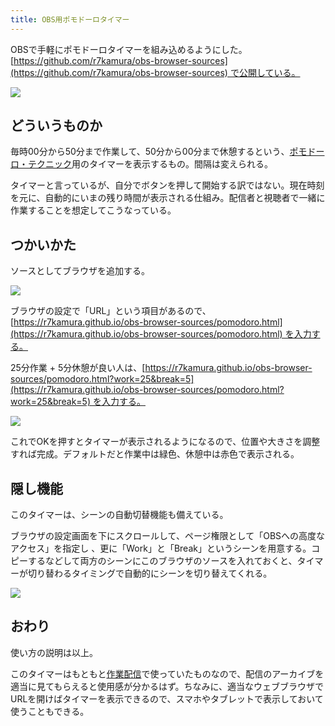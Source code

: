 ```yaml
---
title: OBS用ポモドーロタイマー
---
```

OBSで手軽にポモドーロタイマーを組み込めるようにした。[https://github.com/r7kamura/obs-browser-sources](https://github.com/r7kamura/obs-browser-sources) で公開している。

![](https://lh3.googleusercontent.com/docs/AG8NV2Yu2eMhC4uPWdilvVYiMyeKVYPPEFz1OfghWWr-evd2DhhRt3qZMdggk49pBm_qM0iw-Fr5G4o_jqHp_QZVNG1chkyl7Piaa0E8u-0WHB7K9-UePnLY1MAyDcaq2xkkHVe7FXgoXPzJTEH61LBvUBm5iBvAuGqLc0EKuK8AIfyPlfqvIhTB8zEyk19u28oN92Zt4VwvKlGH3u89vbihLDTQ5FdaPFVoTnVriGnYSKkWyJ-OpUeurrEGAY_Gmi0S0FjaVmroVOomzpAOGdUG9Nw5L-LX7P5CRMP_sacxI_qJUDN4ZH1p-v8Ul6LuvJ7uZTorcWEjJEYOPOQmknOiLvvkket2Y2hefV4uakEhtmwR_1V5qnoxbhNRn4oV5-ofjcNBoKwBPHRXoGqdrD1KV06f79gWnGe5wKaDhj_qTriGVA9Te1tmmX_tw7a8pTyEvWcaBRtCcRsM_5EQdRpjMzeMhLBvPqyODpqIPuD6H8VC1DECdWjYQxxplD15lQfcBPmkySh86RkJ09rQEe3OQKCiAWrYAzPZO1_qjKnHPZWNQzUP6ZCzShJd0GCOcpOdds1zgtaG2gGaLH_6WYNL823nLzTFsKZdJh5tubsukuaHXfBNhUS7nPMT1iFxVePgHWHLEzcwq-aJlQiheK2E8LJ19S71Z1h6gE_Q8vR3FZ9VjD5qVRo40VpDtx5bPr79rXxovmz0AJnM5ThrKlE24aTGYpLSOP92FXqZ3aCZH0Cy2WjEQnnHJDLnbNngG3rtSqBrrhEZ_DjpjOK_QMNn46BfPOxNxMS-KRgIRi2lVywFESYU1GlWHD1zAuviwNL_qPV9NlnjAOjbMZJe_1UBtVLBXR5xTqTkGeGjlIIqhrm_3JaTze_6T3v_ASygZJkMJe0kEsQCBqmzak36CpSqVeZ_Rn4mjLPy0A1Mt626-VLxlE-c9unovgA1d4GRaTbNEwmfEGXa1uH_zAo6qEuOUzxO9xZc8Nmy6S9NhpQ6wX3orW6y0J9bUY4noXAOF20wp4e-v8gSSBm9wlOgkEFJEqWlfzeMdZeoD99jqxZxOujANVZORVm9nUPzIl2pFPOKyhpjZ6hF0OXIYsQFzf5x9kLP4br2hikNhd580Wee56W9ji5Xj-ztksKuvnODKswxJQ9Tc8d4NGateiF5Ixxys9BSGoaZegcLthBPqDot0y8MoxEj85KGGvi1VbmK9nFo2qbSk1Ynxyk7eSzdLp_PHmrs5NxjqxMZiIw2DRLB3Suya6kW)

どういうものか
-------

毎時00分から50分まで作業して、50分から00分まで休憩するという、[ポモドーロ・テクニック](https://ja.wikipedia.org/wiki/%E3%83%9D%E3%83%A2%E3%83%89%E3%83%BC%E3%83%AD%E3%83%BB%E3%83%86%E3%82%AF%E3%83%8B%E3%83%83%E3%82%AF)用のタイマーを表示するもの。間隔は変えられる。

タイマーと言っているが、自分でボタンを押して開始する訳ではない。現在時刻を元に、自動的にいまの残り時間が表示される仕組み。配信者と視聴者で一緒に作業することを想定してこうなっている。

つかいかた
-----

ソースとしてブラウザを追加する。

![](https://lh3.googleusercontent.com/docs/AG8NV2Z9cBXA1usMTVxBQ2B7LCXISbd3NeIc1ydjg241h9dO4MrlF5OU8CsrPzG3cZj9IUjXZ1R8zHUHtcm6fPfNyshZ9MGvid3v71hZnbTvQFT47hfoaxs76qszWmnJHHvZBSr0dpxYkFGMztrvN-ymIl9CiaEylCAqpbl616E8kDgHtCY8BfXdIwKmsRNG6FXaKMQ6x__GWm61Tj9bQEpXZwYBkFUOOI-r03KTcYs7qabPTGmeWyXySosx4SUkx0gPnucWyReNricv3KiHUFboh0D5Y4MHWFiHv-9SlPym3L4jCEHmZBkIO6gg36gxafk2Je9TYNUSTOV2N_K8q5EPwxOykwY6dLzbfgfRsR4FEAiLXeFGOhvm2FTPx0Ffd3i_BcPV_jo_JxjqqT-3DpL-T0wixkWQUWmUpPAJZXSWFxvu1YzaKZG7RvVqsbILhRTwrPZqyASzJQg1MzYMRz2XRlTi2mLrxchY-PHsczzv1k53CIKZMueq5OxNpJQ49-6vLi7ivoIDRkVBCnRbbxQ8M7-fxPv19JNSVZVPB88czC2LdAZavazIK3YKq8QKoXJgqgAYJxFzggqnHRiLCEqBA4aeG8df1MjlFUMTrD7l_3D6DywnM2q3m9uyM7fQKLfoaD7iPURAZD5b0KUzK95BD0h8K4ODcZBTdtAFaFYBowb64kBnpDS0rJJQXYhSxXVAxwYhZTFV1PdqyagwlJbekZh4DQncvhVY-Rb3iK1KwMfT-8eA8RuIJo4hFPB5hEc-6NiEvgAuht1vOyMu4N4yHCidrkU3xT5qp9DsKuN-o8XEorEqgwGgKnHhP-rUgjKPxeRp4pq18zmYV32jZTmS1fu_B-rxHKYM1HQ_V48LTcBb0-x6kWRAvyfgXOOOmmoz1H9CdtozcIJIXbjQPf1JSKP9981VRk3B8K6g8_SOsGDiMt-nuWLeX-YXeeKyr2qjrJ8JM375CZYABcNX9Su4MCQkjK_KXBtqFgeD6nanJnWerkO3v0jgaIvH1pFLq9_tC7n-LvCdcz6N0iB5V992IUsHiuxFqcFYw0duqpAarGO5VBBbG2CwxDNYNkVzBwru1UahPCuVAY1xCKwXzg-fa9P-Vy_xANms3GK3abOYxRptP2oqiBujq4KG0uR5dQ-8ajyMd2EBx7xkaEQSgjUh8Utncoy3YNX1vpCU6HMqhUoSJ_koJZ69C9wTeN3sx3SkKfAPG8C5DGf4WcvJIxNIknCqojG0LgrOupjWadFJklpoQ3tk)

ブラウザの設定で「URL」という項目があるので、[https://r7kamura.github.io/obs-browser-sources/pomodoro.html](https://r7kamura.github.io/obs-browser-sources/pomodoro.html) を入力する。

25分作業 + 5分休憩が良い人は、[https://r7kamura.github.io/obs-browser-sources/pomodoro.html?work=25&break=5](https://r7kamura.github.io/obs-browser-sources/pomodoro.html?work=25&break=5) を入力する。

![](https://lh3.googleusercontent.com/docs/AG8NV2Y0BGn90o2MbEeXdID9Noj1eJ_TO2vS5dBmennpjJXMMp90-6RthI-kNjr64Z8i1Np9DaFJ-RW2BqypnLPibhBmi0Z4VFEBpNfI5LIwMQZFtB_eoJOlba--4EgQEIMH3_iqXxjfijwVJ9lADJpfFJy5cGvJJr9OzuYwaqqLCv4ZfUZ8VhGm7Y-PukYzO-bOhpuxF0W6YR6hFDMTFdbDIe_MQur1WpqoN_YSP8fVfcI7-0PI0NFNnE5qI1DmO6QHPhkcD6xM7X9-9BJlzDuk-XBbr-hnu212qdJmnbl1BJI6G-WSGRw-i50Pl5fR_YYD3LFbjIk1l8Y_xnYvwYVRrw8gVp8EuGqjYj2KBcpGE64CPHwmDlgwBejl8D0QVyS-vnXj_hiBk-hYha6fiaNOcg_NBim3o6b2el5SIv1puq4rdDzMjgcdg0Qlsx23w3F3qS5cB94kwzLnEOM2pk-fGR3pBQnEv8eB7u6pazqz1B1J5zhHajwxqiQnrFJqkDbo-Xl1Rbqhl8Ktu7xcyLUjH0u4v5mTM3hC3dVkgL1xMQA_-tzAD23ivsgO0ifrwcMikfRxXeflGi9Vyydm8Og_SfUr_8b55HvAGx9cV9XSCwx6vttjXUVHUAOLbnnJTGRGQUBvxdx2hOftS1k4F_UHTaJIMiExGVX_K_0N_7dTUWIszSvB9A1W2darpOukek4YCaXwO20eL3fdQhIFuSpKegohyd6AcufJGDwzmB7JgJxw4Bwan5tQfd0gFVLfi4bFQtYRdHBS8Vv1fSIIqIKjGSHjLpMo4Iuxc9yjjAO3SdSUxHF762ohorNls6ddPuJ_Nc9Nai4ycoJLwWHPlKRyq1tDYK9-_GNeSPwFqAQ1uRKiiOGI8idnjHp_u4UF-WKfjA0pGo4AAw8vtM8E_va0l3kVT5OM92-1gm0JpWKXGnsw5al_koNSrB9ECtPswh8dp3YhgPQiqDOSg0g_vwHi8gfdZRqcMX-Qwtrf-Dfhq-zHKt_zWf6Th8gkIWx_kMMYa2nr2oZqIcgEHIbCNuygOt2P5BhvdSODNk-0EyAd8OVeGZjuWrqaMf6VD8dfh8lqja9yJrdaKIl8_OVaU8G4Y78w0JjRNnc2Gvi2uTb-k5JdYd6PAlBrM2zR31x2EQd93E_YADL2huDgjoWYb_BTHUJ9prYBVOPGRkmMCWuM1zQpGiR3w8cn2-t9gGmZnw6fgr3KluNdPZW_KmBfA8fPP1HfXRXesDbE3s0YC3Ld0uoLml8W)

これでOKを押すとタイマーが表示されるようになるので、位置や大きさを調整すれば完成。デフォルトだと作業中は緑色、休憩中は赤色で表示される。

隠し機能
----

このタイマーは、シーンの自動切替機能も備えている。

ブラウザの設定画面を下にスクロールして、ページ権限として「OBSへの高度なアクセス」を指定し 、更に「Work」と「Break」というシーンを用意する。コピーするなどして両方のシーンにこのブラウザのソースを入れておくと、タイマーが切り替わるタイミングで自動的にシーンを切り替えてくれる。

![](https://lh3.googleusercontent.com/docs/AG8NV2bdrcFJzo1sMzWSPXW1bHEDqH0cySmhaU-Wme7TEyPa9tQGOt1LDHygk2bi0L93DKRvFSPfhkRykVMxaDoTKBgSoq_bDMncCNT6OCGKpolUyWq-DkuGqBAeo7diddVooOSEcwcBbERA2H56DdOqTV16t0ba1WZVo9jp6gICW9oz0B1xUXerRWgRzOs3KYcwuzQEwGeOGHxlCdLd81H9kYX9-_dwd2ThOv5hymXjon0hM4HlkWeFqJtmzPxZonI6k111QB0p0liQ0pBiqkHO6eTgaCp-qbJzXxAGzmSbHmtXZNR8x9-tWpZa73_v-NNt5pMRaei9t-JzHFnomZVmnLqe7WTovJZjCVq8rrOC51jdBZ1dKLPXXSKwz4OYlw7BWzCVOiiSzjYRJ8gVu342x4dYHx0Ok-UgALUN61I6v-8hsYVMIQ1_IZ3Gis6g0xbt2fBbuM8yzDRBmkNHb0txt776ZIHqPt8UGP6ykJ9qCXCK6z-K5aYXY-qw5fsODXAa26y3Fg7drvX0UT-i2mtNKO9Fga-ziVWLaRyiAew-DmotWIe3G8iRaf_qouLwie7ezhfuNWN17hHGCHhN8hmzMeztZrzsYWrvTxTNHc8IzG4k9zi08U0SHYmdAeDOvjbCU3cLOF6vwkwNJXUQeRnIFECfOHqiV8S_Jx314fB63H-SdFTYbzLCatVnjWiktJIlebK9fivSSGtM0DhS-OaqKR1FO7vPSEfp4jc7tqBYyPKnv6uv3uzZOEsaiaA55g-RonLSLjXN6qLLaU09awFLjqKX5c-C94AhYNRfY9_lur-7fD1xF67E2Qw8buY1stbCTtfgX0Ky__osh2VBNM_1hhuVD5xnVCiyghrz2uGZpuo5hpf3vm6mBG3mtv5ho6de6IZCLZ7gde-oAIOFgUyK0dwCxEnOoXxaf45rxDKRrEzeiXUTNLJgZjBftxUKmuwMS70jijtf9jMS2ev6Mwpg9BS2zzn_Aa_zYx7frBn_HakpOlVh0ReLCCTY3tXjFhSLPbB0FqY8WsCt5IiRGtj8SkkA74NpOU183tKUMGtj1-v24W46HI6pJPg4s9khEAn3uWfSmuMm-XOcB9TgLH3WWqJcGWQ-2VgA3FSF0k69rcHuK5Q68mtm_QYHODhXVSXuk3nDzieXFcnTPR9ofu_bbKhSzKDMG68PUFmFfVR0whFbe6V5OGrnDsbbzCq1L_e5GuafPVNg7iVfwKP4mKKsarC9Vzs1ROOouqOouTagFQC_XG6q)

おわり
---

使い方の説明は以上。

このタイマーはもともと[作業配信](https://www.youtube.com/channel/UC5s-KpSDGzxWPWNv94PnJHw)で使っていたものなので、配信のアーカイブを適当に見てもらえると使用感が分かるはず。ちなみに、適当なウェブブラウザでURLを開けばタイマーを表示できるので、スマホやタブレットで表示しておいて使うこともできる。
